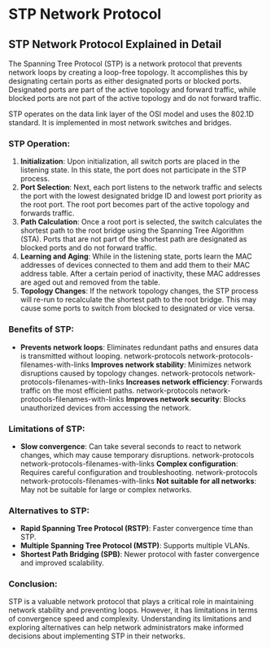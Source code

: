 # STP Network Protocol

## STP Network Protocol Explained in Detail

The Spanning Tree Protocol (STP) is a network protocol that prevents network loops by creating a loop-free topology. It accomplishes this by designating certain ports as either designated ports or blocked ports. Designated ports are part of the active topology and forward traffic, while blocked ports are not part of the active topology and do not forward traffic. 

STP operates on the data link layer of the OSI model and uses the 802.1D standard. It is implemented in most network switches and bridges.

### STP Operation:

1. **Initialization**: Upon initialization, all switch ports are placed in the listening state. In this state, the port does not participate in the STP process. 
2. **Port Selection**: Next, each port listens to the network traffic and selects the port with the lowest designated bridge ID and lowest port priority as the root port. The root port becomes part of the active topology and forwards traffic. 
3. **Path Calculation**: Once a root port is selected, the switch calculates the shortest path to the root bridge using the Spanning Tree Algorithm (STA). Ports that are not part of the shortest path are designated as blocked ports and do not forward traffic. 
4. **Learning and Aging**: While in the listening state, ports learn the MAC addresses of devices connected to them and add them to their MAC address table. After a certain period of inactivity, these MAC addresses are aged out and removed from the table. 
5. **Topology Changes**: If the network topology changes, the STP process will re-run to recalculate the shortest path to the root bridge. This may cause some ports to switch from blocked to designated or vice versa. 

### Benefits of STP:

* **Prevents network loops**: Eliminates redundant paths and ensures data is transmitted without looping. network-protocols network-protocols-filenames-with-links **Improves network stability**: Minimizes network disruptions caused by topology changes. network-protocols network-protocols-filenames-with-links **Increases network efficiency**: Forwards traffic on the most efficient paths. network-protocols network-protocols-filenames-with-links **Improves network security**: Blocks unauthorized devices from accessing the network. 

### Limitations of STP:

* **Slow convergence**: Can take several seconds to react to network changes, which may cause temporary disruptions. network-protocols network-protocols-filenames-with-links **Complex configuration**: Requires careful configuration and troubleshooting. network-protocols network-protocols-filenames-with-links **Not suitable for all networks**: May not be suitable for large or complex networks. 

### Alternatives to STP:

* **Rapid Spanning Tree Protocol (RSTP)**: Faster convergence time than STP.
* **Multiple Spanning Tree Protocol (MSTP)**: Supports multiple VLANs.
* **Shortest Path Bridging (SPB)**: Newer protocol with faster convergence and improved scalability.

### Conclusion:

STP is a valuable network protocol that plays a critical role in maintaining network stability and preventing loops. However, it has limitations in terms of convergence speed and complexity. Understanding its limitations and exploring alternatives can help network administrators make informed decisions about implementing STP in their networks.
